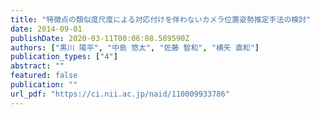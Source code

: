 ```yaml
---
title: "特徴点の類似度尺度による対応付けを伴わないカメラ位置姿勢推定手法の検討"
date: 2014-09-01
publishDate: 2020-03-11T00:06:08.589590Z
authors: ["黒川 陽平", "中島 悠太", "佐藤 智和", "横矢 直和"]
publication_types: ["4"]
abstract: ""
featured: false
publication: ""
url_pdf: "https://ci.nii.ac.jp/naid/110009933786"
---
```


